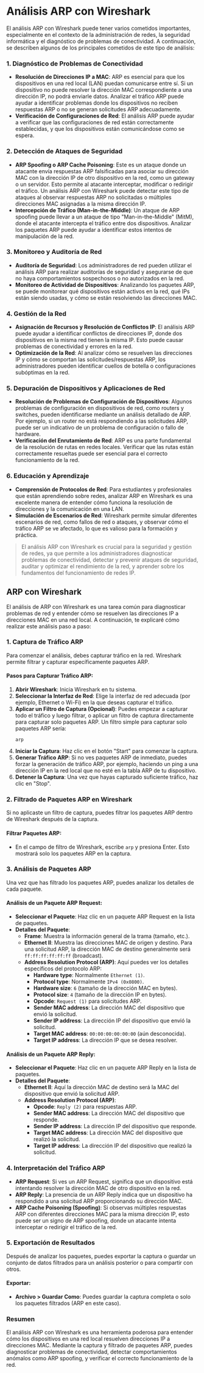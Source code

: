 # Análisis ARP con Wireshark

El análisis ARP con Wireshark puede tener varios cometidos importantes, especialmente en el contexto de la administración de redes, la seguridad informática y el diagnóstico de problemas de conectividad. A continuación, se describen algunos de los principales cometidos de este tipo de análisis:

### 1. **Diagnóstico de Problemas de Conectividad**
- **Resolución de Direcciones IP a MAC**: ARP es esencial para que los dispositivos en una red local (LAN) puedan comunicarse entre sí. Si un dispositivo no puede resolver la dirección MAC correspondiente a una dirección IP, no podrá enviarle datos. Analizar el tráfico ARP puede ayudar a identificar problemas donde los dispositivos no reciben respuestas ARP o no se generan solicitudes ARP adecuadamente.
- **Verificación de Configuraciones de Red**: El análisis ARP puede ayudar a verificar que las configuraciones de red están correctamente establecidas, y que los dispositivos están comunicándose como se espera.

### 2. **Detección de Ataques de Seguridad**
- **ARP Spoofing o ARP Cache Poisoning**: Este es un ataque donde un atacante envía respuestas ARP falsificadas para asociar su dirección MAC con la dirección IP de otro dispositivo en la red, como un gateway o un servidor. Esto permite al atacante interceptar, modificar o redirigir el tráfico. Un análisis ARP con Wireshark puede detectar este tipo de ataques al observar respuestas ARP no solicitadas o múltiples direcciones MAC asignadas a la misma dirección IP.
- **Intercepción de Tráfico (Man-in-the-Middle)**: Un ataque de ARP spoofing puede llevar a un ataque de tipo "Man-in-the-Middle" (MitM), donde el atacante intercepta el tráfico entre dos dispositivos. Analizar los paquetes ARP puede ayudar a identificar estos intentos de manipulación de la red.

### 3. **Monitoreo y Auditoría de Red**
- **Auditoría de Seguridad**: Los administradores de red pueden utilizar el análisis ARP para realizar auditorías de seguridad y asegurarse de que no haya comportamientos sospechosos o no autorizados en la red.
- **Monitoreo de Actividad de Dispositivos**: Analizando los paquetes ARP, se puede monitorear qué dispositivos están activos en la red, qué IPs están siendo usadas, y cómo se están resolviendo las direcciones MAC.

### 4. **Gestión de la Red**
- **Asignación de Recursos y Resolución de Conflictos IP**: El análisis ARP puede ayudar a identificar conflictos de direcciones IP, donde dos dispositivos en la misma red tienen la misma IP. Esto puede causar problemas de conectividad y errores en la red.
- **Optimización de la Red**: Al analizar cómo se resuelven las direcciones IP y cómo se comportan las solicitudes/respuestas ARP, los administradores pueden identificar cuellos de botella o configuraciones subóptimas en la red.

### 5. **Depuración de Dispositivos y Aplicaciones de Red**
- **Resolución de Problemas de Configuración de Dispositivos**: Algunos problemas de configuración en dispositivos de red, como routers y switches, pueden identificarse mediante un análisis detallado de ARP. Por ejemplo, si un router no está respondiendo a las solicitudes ARP, puede ser un indicativo de un problema de configuración o fallo de hardware.
- **Verificación del Enrutamiento de Red**: ARP es una parte fundamental de la resolución de rutas en redes locales. Verificar que las rutas están correctamente resueltas puede ser esencial para el correcto funcionamiento de la red.

### 6. **Educación y Aprendizaje**
- **Comprensión de Protocolos de Red**: Para estudiantes y profesionales que están aprendiendo sobre redes, analizar ARP en Wireshark es una excelente manera de entender cómo funciona la resolución de direcciones y la comunicación en una LAN.
- **Simulación de Escenarios de Red**: Wireshark permite simular diferentes escenarios de red, como fallos de red o ataques, y observar cómo el tráfico ARP se ve afectado, lo que es valioso para la formación y práctica.

> El análisis ARP con Wireshark es crucial para la seguridad y gestión de redes, ya que permite a los administradores diagnosticar problemas de conectividad, detectar y prevenir ataques de seguridad, auditar y optimizar el rendimiento de la red, y aprender sobre los fundamentos del funcionamiento de redes IP.

## ARP con Wireshark

El análisis de ARP con Wireshark es una tarea común para diagnosticar problemas de red y entender cómo se resuelven las direcciones IP a direcciones MAC en una red local. A continuación, te explicaré cómo realizar este análisis paso a paso:

### 1. **Captura de Tráfico ARP**
Para comenzar el análisis, debes capturar tráfico en la red. Wireshark permite filtrar y capturar específicamente paquetes ARP.

#### Pasos para Capturar Tráfico ARP:
1. **Abrir Wireshark**: Inicia Wireshark en tu sistema.
2. **Seleccionar la Interfaz de Red**: Elige la interfaz de red adecuada (por ejemplo, Ethernet o Wi-Fi) en la que deseas capturar el tráfico.
3. **Aplicar un Filtro de Captura (Opcional)**: Puedes empezar a capturar todo el tráfico y luego filtrar, o aplicar un filtro de captura directamente para capturar solo paquetes ARP. Un filtro simple para capturar solo paquetes ARP sería:
   ```
   arp
   ```
4. **Iniciar la Captura**: Haz clic en el botón "Start" para comenzar la captura.
5. **Generar Tráfico ARP**: Si no ves paquetes ARP de inmediato, puedes forzar la generación de tráfico ARP, por ejemplo, haciendo un ping a una dirección IP en la red local que no esté en la tabla ARP de tu dispositivo.
6. **Detener la Captura**: Una vez que hayas capturado suficiente tráfico, haz clic en "Stop".

### 2. **Filtrado de Paquetes ARP en Wireshark**
Si no aplicaste un filtro de captura, puedes filtrar los paquetes ARP dentro de Wireshark después de la captura.

#### Filtrar Paquetes ARP:
- En el campo de filtro de Wireshark, escribe `arp` y presiona Enter. Esto mostrará solo los paquetes ARP en la captura.

### 3. **Análisis de Paquetes ARP**
Una vez que has filtrado los paquetes ARP, puedes analizar los detalles de cada paquete.

#### Análisis de un Paquete ARP Request:
- **Seleccionar el Paquete**: Haz clic en un paquete ARP Request en la lista de paquetes.
- **Detalles del Paquete**:
  - **Frame**: Muestra la información general de la trama (tamaño, etc.).
  - **Ethernet II**: Muestra las direcciones MAC de origen y destino. Para una solicitud ARP, la dirección MAC de destino generalmente será `ff:ff:ff:ff:ff:ff` (broadcast).
  - **Address Resolution Protocol (ARP)**: Aquí puedes ver los detalles específicos del protocolo ARP:
    - **Hardware type**: Normalmente `Ethernet (1)`.
    - **Protocol type**: Normalmente `IPv4 (0x0800)`.
    - **Hardware size**: `6` (tamaño de la dirección MAC en bytes).
    - **Protocol size**: `4` (tamaño de la dirección IP en bytes).
    - **Opcode**: `Request (1)` para solicitudes ARP.
    - **Sender MAC address**: La dirección MAC del dispositivo que envió la solicitud.
    - **Sender IP address**: La dirección IP del dispositivo que envió la solicitud.
    - **Target MAC address**: `00:00:00:00:00:00` (aún desconocida).
    - **Target IP address**: La dirección IP que se desea resolver.

#### Análisis de un Paquete ARP Reply:
- **Seleccionar el Paquete**: Haz clic en un paquete ARP Reply en la lista de paquetes.
- **Detalles del Paquete**:
  - **Ethernet II**: Aquí la dirección MAC de destino será la MAC del dispositivo que envió la solicitud ARP.
  - **Address Resolution Protocol (ARP)**:
    - **Opcode**: `Reply (2)` para respuestas ARP.
    - **Sender MAC address**: La dirección MAC del dispositivo que responde.
    - **Sender IP address**: La dirección IP del dispositivo que responde.
    - **Target MAC address**: La dirección MAC del dispositivo que realizó la solicitud.
    - **Target IP address**: La dirección IP del dispositivo que realizó la solicitud.

### 4. **Interpretación del Tráfico ARP**
- **ARP Request**: Si ves un ARP Request, significa que un dispositivo está intentando resolver la dirección MAC de otro dispositivo en la red.
- **ARP Reply**: La presencia de un ARP Reply indica que un dispositivo ha respondido a una solicitud ARP proporcionando su dirección MAC.
- **ARP Cache Poisoning (Spoofing)**: Si observas múltiples respuestas ARP con diferentes direcciones MAC para la misma dirección IP, esto puede ser un signo de ARP spoofing, donde un atacante intenta interceptar o redirigir el tráfico de la red.

### 5. **Exportación de Resultados**
Después de analizar los paquetes, puedes exportar la captura o guardar un conjunto de datos filtrados para un análisis posterior o para compartir con otros.

#### Exportar:
- **Archivo > Guardar Como**: Puedes guardar la captura completa o solo los paquetes filtrados (ARP en este caso).

### Resumen
El análisis ARP con Wireshark es una herramienta poderosa para entender cómo los dispositivos en una red local resuelven direcciones IP a direcciones MAC. Mediante la captura y filtrado de paquetes ARP, puedes diagnosticar problemas de conectividad, detectar comportamientos anómalos como ARP spoofing, y verificar el correcto funcionamiento de la red.